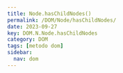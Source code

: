 ```yaml
---
title: Node.hasChildNodes()
permalink: /DOM/Node/hasChildNodes/
date: 2023-09-27
key: DOM.N.Node.hasChildNodes
category: DOM
tags: [metodo dom]
sidebar:
  nav: dom
---
```

